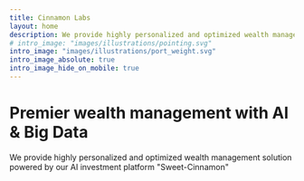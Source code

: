 ```yaml
---
title: Cinnamon Labs
layout: home
description: We provide highly personalized and optimized wealth management solution powered by our AI investment platform "Sweet-Cinnamon"
# intro_image: "images/illustrations/pointing.svg"
intro_image: "images/illustrations/port_weight.svg"
intro_image_absolute: true
intro_image_hide_on_mobile: true
---
```


# Premier wealth management with AI & Big Data

We provide highly personalized and optimized wealth management solution
powered by our AI investment platform "Sweet-Cinnamon"
